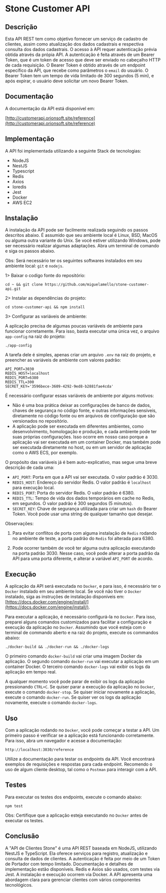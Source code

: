 # Stone Customer API

## Descrição
Esta API REST tem como objetivo fornecer um serviço de cadastro de clientes, assim como atualização dos dados cadastrais e respectiva consulta dos dados cadastrais. O acesso à API requer autenticação prévia obtida através da própia API. A autenticação é feita através de um Bearer Token, que é um token de acesso que deve ser enviado no cabeçalho HTTP de cada requisição. O Bearer Token é obtido através de um endpoint específico da API, que recebe como parâmetros o `email` do usuário. O Bearer Token tem um tempo de vida limitado de 300 segundos (5 min), e após expirar, o usuário deve solicitar um novo Bearer Token.

## Documentação
A documentação da API está disponível em:

[http://customerapi.orionsoft.site/reference](http://customerapi.orionsoft.site/reference)

## Implementação
A API foi implementada utilizando a seguinte Stack de tecnologias:

- NodeJS
- NestJS
- Typescript
- Redis
- Axios
- Ioredis
- Jest
- Docker
- AWS EC2

## Instalação
A instalação da API pode ser facilmente realizada seguindo os passos descritos abaixo. É assumido que seu ambiente local é Linux, BSD, MacOS ou alguma outra variante do Unix. Se você estiver utilizando Windows, pode ser necessário realizar algumas adaptações. Abra um terminal de comando e siga os passos abaixo.

Obs: Será necessário ter os seguintes softwares instalados em seu ambiente local: `git` e `nodejs`.

1> Baixar o codigo fonte do repositório:

	cd ~ && git clone https://github.com/miguelamello/stone-customer-api.git

2> Instalar as dependências do projeto:

	cd stone-customer-api && npm install

3> Configurar as variáveis de ambiente:

A aplicação precisa de algumas poucas variáveis de ambiente para funcionar corretamente. Para isso, basta executar uma única vez, o arquivo `app-config` na raiz do projeto:

	./app-config

A tarefa dele é simples, apenas criar um arquivo `.env` na raiz do projeto, e preencher as variáveis de ambiente com valores padrão:

	API_PORT=3030
	REDIS_HOST=localhost
	REDIS_PORT=6380
	REDIS_TTL=300
	SECRET_KEY='3596bece-3609-4292-9ed8-b2881fae4cda'	

É necessário configurar essas variáveis de ambiente por alguns motivos:

- Não é uma boa prática deixar as configurações de banco de dados, chaves de segurança no código fonte, e outras informações sensíveis, diretamente no código fonte ou em arquivos de configuração que são versionados no repositório.
- A aplicação pode ser executada em diferentes ambientes, como desenvolvimento, homologação e produção, e cada ambiente pode ter suas próprias configurações. Isso ocorre em nosso caso porque a aplicação vai ser executada em um container Docker, mas também pode ser executada diretamente no host, ou em um servidor de aplicação como o AWS ECS, por exemplo.

O propósito das variáveis já é bem auto-explicativo, mas segue uma breve descrição de cada uma:

- `API_PORT`: Porta em que a API vai ser executada. O valor padrão é 3030.
- `REDIS_HOST`: Endereço do servidor Redis. O valor padrão é `localhost` para execução local.
- `REDIS_PORT`: Porta do servidor Redis. O valor padrão é 6380.
- `REDIS_TTL`: Tempo de vida dos dados temporários em cache no Redis, em segundos. O valor padrão é 300 segundos (5 minutos).
- `SECRET_KEY`: Chave de segurança utilizada para criar um `hash` do Bearer Token. Você pode usar uma string de qualquer tamanho que desejar. 

Observações: 
1) Para evitar conflitos de porta com alguma instalação de `Redis` rodando no ambiente de teste, a porta padrão do `Redis` foi alterada para 6380.

2) Pode ocorrer também de você ter alguma outra aplicação executando na porta padrão 3030. Nesse caso, você pode alterar a porta padrão da API para uma porta diferente, e alterar a variável `API_PORT` de acordo.

## Execução
A aplicação da API será executada no `Docker`, e para isso, é necessário ter o `Docker` instalado em seu ambiente local. Se você não tiver o `Docker` instalado, siga as instruções de instalação disponíveis em: [https://docs.docker.com/engine/install/](https://docs.docker.com/engine/install/). 

Para executar a aplicação, é necessário configurá-la no `Docker`. Para isso, preparei alguns comandos customizados para facilitar a configuração e execução da aplicação no `Docker`. Assumindo que você esteja com o terminal de commando aberto e na raiz do projeto, execute os commandos abaixo:

	./docker-build && ./docker-run && ./docker-logs
	
O primeiro comando `docker-build` vai criar uma imagem Docker da aplicação. 
O segundo comando `docker-run` vai executar a aplicação em um container Docker. 
O terceiro comando `docker-logs` vai exibir os logs da aplicação em tempo real.

A qualquer momento você pode parar de exibir os logs da aplicação pressionando `CTRL+C`. 
Se quiser parar a execução da aplicação no `Docker`, execute o comando `docker-stop`.
Se quiser iniciar novamente a aplicação, execute o comando `docker-run`.
Se quiser ver os logs da aplicação novamente, execute o comando `docker-logs`.

## Uso
Com a aplicação rodando no `Docker`, você pode começar a testar a API. Um primeiro passo é verificar se a aplicação está funcionando corretamente. Para isso, abra um navegador e acesse a documentação:

`http://localhost:3030/reference`

Utilize a documentação para testar os endpoints da API. Você encontrará exemplos de requisições e respostas para cada endpoint. Recomendo o uso de algum cliente desktop, tal como o `Postman` para interagir com a API.

## Testes

Para executar os testes dos endpoints, execute o comando abaixo:

	npm test

Obs: Certifique que a aplicação esteja executando no `Docker` antes de executar os testes.

## Conclusão
A "API de Clientes Stone" é uma API REST baseada em NodeJS, utilizando NestJS e TypeScript. Ela oferece serviços para registro, atualização e consulta de dados de clientes. A autenticação é feita por meio de um Token de Portador com tempo limitado. Documentação e detalhes de implementação estão disponíveis. Redis e Axios são usados, com testes via Jest. A instalação e execução ocorrem via Docker. A API apresenta uma abordagem clara para gerenciar clientes com vários componentes tecnológicos.

